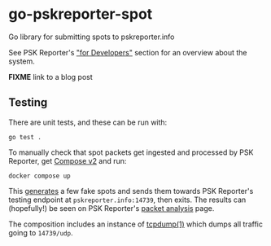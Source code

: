 # go-pskreporter-spot

Go library for submitting spots to pskreporter.info

See PSK Reporter's
["for Developers"](https://pskreporter.info/pskdev.html)
section for an overview about the system.

**FIXME** link to a blog post

## Testing

There are unit tests, and these can be run with:

```console
go test .
```

To manually check that spot packets get ingested and processed by PSK Reporter, get
[Compose v2](https://github.com/docker/compose)
and run:

```console
docker compose up
```

This
[generates](./cmd/fakespot)
a few fake spots and sends them towards PSK Reporter's testing endpoint at
`pskreporter.info:14739`, then exits. The results can (hopefully!) be seen on PSK Reporter's
[packet analysis](https://pskreporter.info/cgi-bin/psk-analysis.pl)
page.

The composition includes an instance of
[tcpdump(1)](https://www.tcpdump.org/)
which dumps all traffic going to `14739/udp`.
